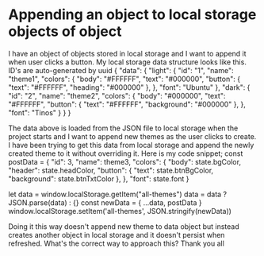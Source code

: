 
# Appending an object to local storage objects of object

I have an object of objects stored in local storage and I want to append it when user clicks a button. My local storage data structure looks like this.
ID's are auto-generated by uuid
{
  "data": {
    "light": {
        "id": "1",
        "name": "theme1",
        "colors": {
            "body": "#FFFFFF",
            "text": "#000000",
            "button": {
                "text": "#FFFFFF",
                "heading": "#000000"
            },
        },
        "font": "Ubuntu"
    },
    "dark": {
        "id": "2",
        "name": "theme2",
        "colors": {
            "body": "#000000",
            "text": "#FFFFFF",
            "button": {
                "text": "#FFFFFF",
                "background": "#000000"
            },
        },
        "font": "Tinos"
    }
  }
}

The data above is loaded from the JSON file to local storage when the project starts and I want to append new themes as the user clicks to create.
I have been trying to get this data from local storage and append the newly created theme to it without overriding it. Here is my code snippet;
const postData = {
                "id": 3,
                "name": theme3,
                "colors": {
                    "body": state.bgColor,
                    "header": state.headColor,
                    "button": {
                        "text": state.btnBgColor,
                        "background": state.btnTxtColor
                    },
                },
                "font": state.font
            }

let data = window.localStorage.getItem("all-themes")
data = data ? JSON.parse(data) : {}
const newData = {
   ...data,
   postData
}
window.localStorage.setItem('all-themes', JSON.stringify(newData))

Doing it this way doesn't append new theme to data object but instead creates another object in local storage and it doesn't persist when refreshed. What's the correct way to approach this? Thank you all

        